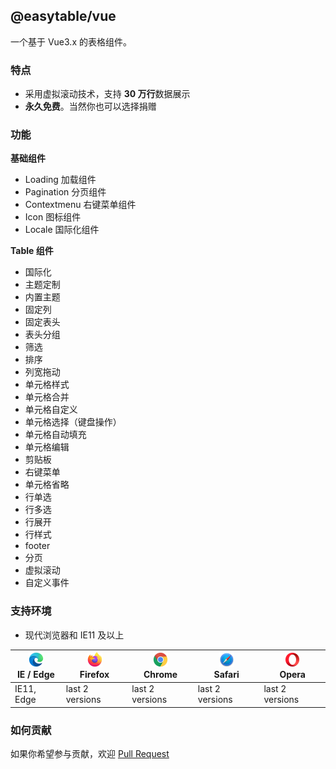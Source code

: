 ## @easytable/vue

一个基于 Vue3.x 的表格组件。

### 特点

-   采用虚拟滚动技术，支持 **30 万行**数据展示
-   **永久免费**。当然你也可以选择捐赠

### 功能

**基础组件**

-   Loading 加载组件
-   Pagination 分页组件
-   Contextmenu 右键菜单组件
-   Icon 图标组件
-   Locale 国际化组件

**Table 组件**

-   国际化
-   主题定制
-   内置主题
-   固定列
-   固定表头
-   表头分组
-   筛选
-   排序
-   列宽拖动
-   单元格样式
-   单元格合并
-   单元格自定义
-   单元格选择（键盘操作）
-   单元格自动填充
-   单元格编辑
-   剪贴板
-   右键菜单
-   单元格省略
-   行单选
-   行多选
-   行展开
-   行样式
-   footer
-   分页
-   虚拟滚动
-   自定义事件

### 支持环境

-   现代浏览器和 IE11 及以上

| [<img src="../../images/browsers/edge_48x48.png" alt="IE / Edge" width="24px" height="24px" />](http://godban.github.io/browsers-support-badges/)<br/>IE / Edge | [<img src="../../images/browsers/firefox_48x48.png" alt="Firefox" width="24px" height="24px" />](http://godban.github.io/browsers-support-badges/)<br/>Firefox | [<img src="../../images/browsers/chrome_48x48.png" alt="Chrome" width="24px" height="24px" />](http://godban.github.io/browsers-support-badges/)<br/>Chrome | [<img src="../../images/browsers/safari_48x48.png" alt="Safari" width="24px" height="24px" />](http://godban.github.io/browsers-support-badges/)<br/>Safari | [<img src="../../images/browsers/opera_48x48.png" alt="Opera" width="24px" height="24px" />](http://godban.github.io/browsers-support-badges/)<br/>Opera |
| --------------------------------------------------------------------------------------------------------------------------------------------------------------- | -------------------------------------------------------------------------------------------------------------------------------------------------------------- | ----------------------------------------------------------------------------------------------------------------------------------------------------------- | ----------------------------------------------------------------------------------------------------------------------------------------------------------- | -------------------------------------------------------------------------------------------------------------------------------------------------------- |
| IE11, Edge                                                                                                                                                      | last 2 versions                                                                                                                                                | last 2 versions                                                                                                                                             | last 2 versions                                                                                                                                             | last 2 versions                                                                                                                                          |

### 如何贡献

如果你希望参与贡献，欢迎 [Pull Request](https://github.com/kohaiy/easytable/pulls)
